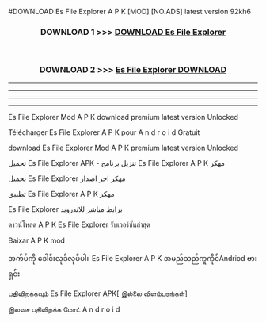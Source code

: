 #DOWNLOAD Es File Explorer  A P K [MOD] [NO.ADS] latest version 92kh6



<div align="center">

<h3>DOWNLOAD 1 >>> <a href="https://teeasianyam.web.app?sq=Es File Explorer ">DOWNLOAD Es File Explorer  </a></h3><br>

<h3>DOWNLOAD 2 >>> <a href="https://teeasianyam.web.app?sq=Es File Explorer  ">Es File Explorer   DOWNLOAD </a></h3>

</div>


----------------------------------------------------------

----------------------------------------------------------

----------------------------------------------------------

----------------------------------------------------------


Es File Explorer   Mod A P K download premium latest version Unlocked

Télécharger Es File Explorer   A P K pour A n d r o i d Gratuit

download Es File Explorer   Mod A P K premium latest version Unlocked

تحميل Es File Explorer   APK - تنزيل برنامج Es File Explorer   A P K مهكر

تحميل Es File Explorer   مهكر اخر اصدار

تطبيق Es File Explorer   A P K مهكر

Es File Explorer   برابط مباشر للاندرويد

ดาวน์โหลด A P K Es File Explorer   รับเวอร์ชันล่าสุด

Baixar A P K mod

အက်ပ်ကို ဒေါင်းလုဒ်လုပ်ပါ။ Es File Explorer   A P K အမည်သည်ကူကိုင်Andriod ဗားရှင်း

பதிவிறக்கவும் Es File Explorer   APK[ இல்லை விளம்பரங்கள்] 
 
இலவச பதிவிறக்க மோட் A n d r o i d



